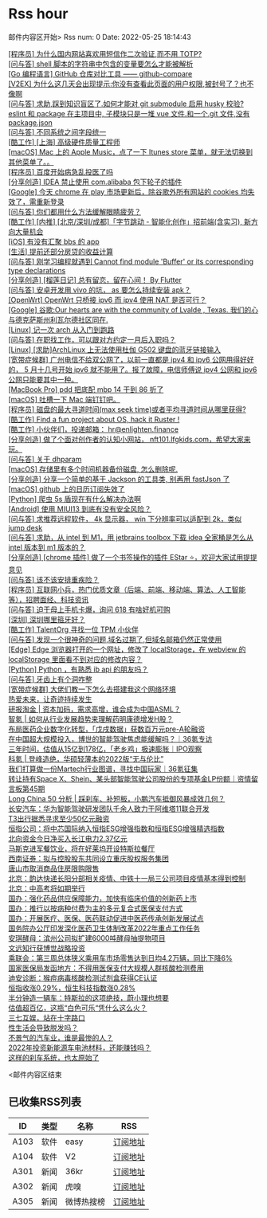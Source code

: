 # Rss hour

邮件内容区开始>
Rss num: 0  Date: 2022-05-25 18:14:43 <br/>

<a href='https://www.v2ex.com/t/855271#reply3'>[程序员] 为什么国内网站喜欢用短信作二次验证,而不用 TOTP?</a><br/>
<a href='https://www.v2ex.com/t/855269#reply2'>[问与答] shell 脚本的字符串中包含的变量要怎么才能被解析</a><br/>
<a href='https://www.v2ex.com/t/855268#reply0'>[Go 编程语言] GitHub 仓库对比工具 —— github-compare</a><br/>
<a href='https://www.v2ex.com/t/855267#reply4'>[V2EX] 为什么这几天会出现提示:你没有查看此页面的用户权限,被封号了？也不像啊</a><br/>
<a href='https://www.v2ex.com/t/855266#reply0'>[问与答] 求助,踩到知识盲区了.如何才能对 git submodule 启用 husky 校验? eslint 和 package 在主项目中, 子模块只是一堆 vue 文件.和一个.git 文件,没有 package.json</a><br/>
<a href='https://www.v2ex.com/t/855265#reply0'>[问与答] 不同系统之间字段统一</a><br/>
<a href='https://www.v2ex.com/t/855264#reply1'>[酷工作] [上海] 高级硬件质量工程师</a><br/>
<a href='https://www.v2ex.com/t/855262#reply4'>[macOS] Mac 上的 Apple Music，点了一下 Itunes store 菜单，就无法切换到其他菜单了。。</a><br/>
<a href='https://www.v2ex.com/t/855261#reply9'>[程序员] 百度开始病急乱投医了吗</a><br/>
<a href='https://www.v2ex.com/t/855260#reply3'>[分享创造] IDEA 禁止使用 com.alibaba 包下轮子的插件</a><br/>
<a href='https://www.v2ex.com/t/855259#reply0'>[Google] 今天 chrome 在 play 市场更新后，除谷歌外所有网站的 cookies 均失效了，需重新登录</a><br/>
<a href='https://www.v2ex.com/t/855258#reply3'>[问与答] 你们都用什么方法缓解眼睛疲劳？</a><br/>
<a href='https://www.v2ex.com/t/855257#reply2'>[酷工作] [内推] [北京/深圳/成都]「字节跳动 - 智能化创作」招前端(含实习), 新方向大量机会</a><br/>
<a href='https://www.v2ex.com/t/855254#reply1'>[iOS] 有没有汇聚 bbs 的 app</a><br/>
<a href='https://www.v2ex.com/t/855253#reply3'>[生活] 提前还部分房贷的收益计算</a><br/>
<a href='https://www.v2ex.com/t/855252#reply5'>[问与答] 刚学习编程就遇到 Cannot find module 'Buffer' or its corresponding type declarations</a><br/>
<a href='https://www.v2ex.com/t/855251#reply13'>[分享创造] [榴莲日记] 总有留恋，留在心间！ By Flutter</a><br/>
<a href='https://www.v2ex.com/t/855249#reply9'>[问与答] 安卓开发用 vivo 的坑， as 要怎么持续安装 apk？</a><br/>
<a href='https://www.v2ex.com/t/855248#reply0'>[OpenWrt] OpenWrt 只桥接 ipv6 而 ipv4 使用 NAT 是否可行？</a><br/>
<a href='https://www.v2ex.com/t/855247#reply1'>[Google] 谷歌:Our hearts are with the community of Lvalde , Texas. 我们的心与德克萨斯州利瓦尔德社区同在.</a><br/>
<a href='https://www.v2ex.com/t/855246#reply18'>[Linux] 记一次 arch 从入门到跑路</a><br/>
<a href='https://www.v2ex.com/t/855245#reply3'>[问与答] 在职找工作，可以跟对方约定一月后入职吗？</a><br/>
<a href='https://www.v2ex.com/t/855244#reply1'>[Linux] [求助]ArchLinux 上无法使用杜伽 G502 键盘的蓝牙链接输入</a><br/>
<a href='https://www.v2ex.com/t/855242#reply12'>[宽带症候群] 广州电信不给双公网了，以前一直都是 ipv4 和 ipv6 公网用得好好的， 5 月十几号开始 ipv6 就不能用了。报了故障，电信师傅说 ipv4 公网和 ipv6 公网只能要其中一种。</a><br/>
<a href='https://www.v2ex.com/t/855241#reply10'>[MacBook Pro] pdd 把底配 mbp 14 干到 86 折了</a><br/>
<a href='https://www.v2ex.com/t/855240#reply15'>[macOS] 吐槽一下 Mac 端钉钉吧。</a><br/>
<a href='https://www.v2ex.com/t/855239#reply2'>[程序员] 磁盘的最大寻道时间(max seek time)或者平均寻道时间从哪里获得?</a><br/>
<a href='https://www.v2ex.com/t/855238#reply2'>[酷工作] Find a fun project about OS, hack it Ruster !</a><br/>
<a href='https://www.v2ex.com/t/855237#reply3'>[酷工作] 小伙伴们，投递邮箱： hr@enlighten.finance</a><br/>
<a href='https://www.v2ex.com/t/855236#reply1'>[分享创造] 做了个面对创作者的认知小网站， nft101.lfgkids.com，希望大家来玩。</a><br/>
<a href='https://www.v2ex.com/t/855235#reply1'>[问与答] 关于 dhparam</a><br/>
<a href='https://www.v2ex.com/t/855234#reply1'>[macOS] 存储里有多个时间机器备份磁盘, 怎么删除呢.</a><br/>
<a href='https://www.v2ex.com/t/855233#reply1'>[分享创造] 分享一个简单的基于 Jackson 的工具类, 别再用 fastJson 了</a><br/>
<a href='https://www.v2ex.com/t/855232#reply8'>[macOS] github 上的日历订阅失效了</a><br/>
<a href='https://www.v2ex.com/t/855230#reply6'>[Python] 爬虫 5s 盾现在有什么解决办法啊</a><br/>
<a href='https://www.v2ex.com/t/855229#reply37'>[Android] 使用 MIUI13 到底有没有安全风险？</a><br/>
<a href='https://www.v2ex.com/t/855227#reply1'>[问与答] 求推荐远程软件， 4k 显示器， win 下分辨率可以适配到 2k，类似 jump desk</a><br/>
<a href='https://www.v2ex.com/t/855226#reply2'>[问与答] 求助，从 intel 到 M1，用 jetbrains toolbox 下载 idea 全家桶是怎么从 intel 版本到 m1 版本的？</a><br/>
<a href='https://www.v2ex.com/t/855225#reply2'>[分享创造] [chrome 插件] 做了一个书签操作的插件 EStar ⭐，欢迎大家试用提提意见</a><br/>
<a href='https://www.v2ex.com/t/855223#reply11'>[问与答] 该不该安排重疾险？</a><br/>
<a href='https://www.v2ex.com/t/855222#reply2'>[程序员] 互联网小兵，热门优质文章（后端、前端、移动端、算法、人工智能等），招聘面经、科技资讯</a><br/>
<a href='https://www.v2ex.com/t/855221#reply1'>[问与答] 迫于母上手机卡爆，询问 618 有啥好机可购</a><br/>
<a href='https://www.v2ex.com/t/855220#reply2'>[深圳] 深圳哪里箍牙好？</a><br/>
<a href='https://www.v2ex.com/t/855219#reply3'>[酷工作] TalentOrg 寻找一位 TPM 小伙伴</a><br/>
<a href='https://www.v2ex.com/t/855218#reply18'>[问与答] 发现一个很神奇的问题,域名过期了,但域名邮箱仍然正常使用</a><br/>
<a href='https://www.v2ex.com/t/855217#reply7'>[Edge] Edge 浏览器打开的一个网址，修改了 localStorage，在 webview 的 localStorage 里面看不到对应的修改内容？</a><br/>
<a href='https://www.v2ex.com/t/855216#reply2'>[Python] Python ，有熟悉 ib api 的朋友吗？</a><br/>
<a href='https://www.v2ex.com/t/855214#reply21'>[问与答] 牙齿上有个洞咋整</a><br/>
<a href='https://www.v2ex.com/t/855213#reply19'>[宽带症候群] 大佬们教一下怎么去搭建我这个网络环境</a><br/>
<a href='https://36kr.com/p/1756317085122176'>热爱未来，让奇迹持续发生</a><br/>
<a href='https://36kr.com/p/1756344737513091'>研报淘金 | 资本加码，需求高增，谁会成为中国ASML？</a><br/>
<a href='https://36kr.com/p/1756338722177029'>智氪 | 如何从行业发展趋势来理解药明康德增发H股？</a><br/>
<a href='https://36kr.com/p/1747811088842376'>布局医药企业数字化转型，「戊戌数据」获数百万元pre-A轮融资</a><br/>
<a href='https://36kr.com/p/1756190560747140'>在中国超大规模投入，博世的智能驾驶焦虑能缓解吗？｜36氪专访</a><br/>
<a href='https://36kr.com/p/1756271915646976'>三年时间，估值从15亿到178亿，「老乡鸡」极速膨胀｜IPO观察</a><br/>
<a href='https://36kr.com/p/1756223826100232'>科氪 | 登峰造绝，华硕轻薄本的2022版“无与伦比”</a><br/>
<a href='https://36kr.com/p/1753489264295936'>我们打算做一份Martech行业图谱，寻找中国玩家｜36氪征集</a><br/>
<a href='https://36kr.com/p/1755786870718084'>转让持有Space X、Shein、某头部智能驾驶公司股份的专项基金LP份额｜资情留言板第45期</a><br/>
<a href='https://36kr.com/p/1755473525522055'>Long China 50 分析 | 踩刹车、补短板，小鹏汽车抵御风暴成效几何？</a><br/>
<a href='https://36kr.com/newsflashes/1756383742361218'>长安汽车：华为智能驾驶研发团队千余人致力于阿维塔11联合开发</a><br/>
<a href='https://36kr.com/newsflashes/1756374933552777'>T3出行据悉寻求至少50亿元融资</a><br/>
<a href='https://36kr.com/newsflashes/1756362583260807'>恒指公司：将中芯国际纳入恒指ESG增强指数和恒指ESG增强精选指数</a><br/>
<a href='https://36kr.com/newsflashes/1756360516632576'>北向资金今日净买入长江电力2.37亿元</a><br/>
<a href='https://36kr.com/newsflashes/1756358790791172'>马斯克进军餐饮业，将在好莱坞开设特斯拉餐厅</a><br/>
<a href='https://36kr.com/newsflashes/1756356456284163'>西南证券：拟与控股股东共同设立重庆股权服务集团</a><br/>
<a href='https://36kr.com/newsflashes/1756354563980928'>唐山市取消商品住房限购限售</a><br/>
<a href='https://36kr.com/newsflashes/1756343977410180'>北京：韵达快递长阳分部相关疫情、中铁十一局三公司项目疫情基本得到控制</a><br/>
<a href='https://36kr.com/newsflashes/1756338167299720'>北京：中高考将如期举行</a><br/>
<a href='https://36kr.com/newsflashes/1756333226459139'>国办：强化药品供应保障能力，加快有临床价值的创新药上市</a><br/>
<a href='https://36kr.com/newsflashes/1756331417452547'>国办：推行以按病种付费为主的多元复合式医保支付方式</a><br/>
<a href='https://36kr.com/newsflashes/1756329927294978'>国办：开展医疗、医保、医药联动促进中医药传承创新发展试点</a><br/>
<a href='https://36kr.com/newsflashes/1756324009033734'>国务院办公厅印发深化医药卫生体制改革2022年重点工作任务</a><br/>
<a href='https://36kr.com/newsflashes/1756309249458179'>安琪酵母：滨州公司拟扩建6000吨酵母抽提物项目</a><br/>
<a href='https://36kr.com/newsflashes/1756304481336964'>文远知行获博世战略投资</a><br/>
<a href='https://36kr.com/newsflashes/1756300391906952'>乘联会：第三周总体狭义乘用车市场零售达到日均4.2万辆，同比下降6%</a><br/>
<a href='https://36kr.com/newsflashes/1756295076036613'>国家医保局发函地方：不得用医保支付大规模人群核酸检测费用</a><br/>
<a href='https://36kr.com/newsflashes/1756280751292420'>迪安诊断：猴痘病毒核酸检测试剂盒获得CE认证</a><br/>
<a href='https://36kr.com/newsflashes/1756272349134850'>恒指收涨0.29%，恒生科技指数涨0.28%</a><br/>
<a href='http://www.huxiu.com/article/560933.html?f=wangzhan'>半分钟造一辆车：特斯拉的这项绝技，蔚小理也想要</a><br/>
<a href='http://www.huxiu.com/article/564347.html?f=wangzhan'>估值超百亿，这瓶“白色可乐“凭什么这么火？</a><br/>
<a href='http://www.huxiu.com/article/564217.html?f=wangzhan'>三七互娱，站在十字路口</a><br/>
<a href='http://www.huxiu.com/article/564312.html?f=wangzhan'>性生活会导致脱发吗？</a><br/>
<a href='http://www.huxiu.com/article/564154.html?f=wangzhan'>不景气的汽车业，谁是最惨的人？</a><br/>
<a href='http://www.huxiu.com/article/564199.html?f=wangzhan'>2022年投资新能源车电池材料，还能赚钱吗？</a><br/>
<a href='http://www.huxiu.com/article/563686.html?f=wangzhan'>这样的刹车系统，也太原始了</a><br/>


<邮件内容区结束

## 已收集RSS列表

| ID | 类型 | 名称  | RSS  |
| -- | -- | -- | -- | 
| A103  | 软件 | easy | [订阅地址](http://rsshub.v2fy.com:1200/weibo/user/1088413295) |
| A104  | 软件 | V2  | [订阅地址](http://www.v2ex.com/index.xml) |
| A301  | 新闻 | 36kr | [订阅地址](https://www.36kr.com/feed) |
| A302  | 新闻 | 虎嗅 | [订阅地址](https://www.huxiu.com/rss/0.xml) |
| A305  | 新闻 | 微博热搜榜 | [订阅地址](https://rsshub.app/weibo/search/hot) |
